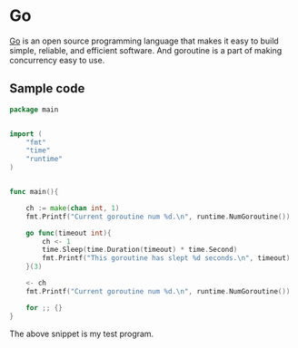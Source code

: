 
Go
===

[Go](https://golang.org/) is an open source programming language that makes it easy to build simple, reliable, and efficient software.
And goroutine is a part of making concurrency easy to use.


Sample code
-----------

```go
package main


import (
	"fmt"
	"time"
	"runtime"
)


func main(){

	ch := make(chan int, 1)
	fmt.Printf("Current goroutine num %d.\n", runtime.NumGoroutine())

	go func(timeout int){
		ch <- 1
		time.Sleep(time.Duration(timeout) * time.Second)
		fmt.Printf("This goroutine has slept %d seconds.\n", timeout)
	}(3)

	<- ch
	fmt.Printf("Current goroutine num %d.\n", runtime.NumGoroutine())

	for ;; {}
}

```

The above snippet is my test program.

```bash
```
